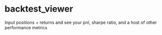 # backtest_viewer
Input positions + returns and see your pnl, sharpe ratio, and a host of other performance metrics
